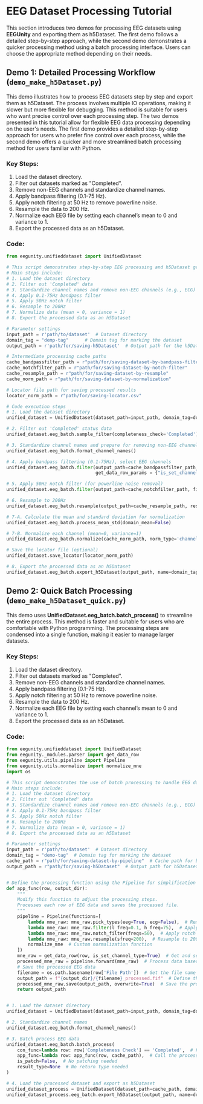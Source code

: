# EEG Dataset Processing Tutorial

This section introduces two demos for processing EEG datasets using **EEGUnity** and exporting them as h5Dataset. The first demo follows a detailed step-by-step approach, while the second demo demonstrates a quicker processing method using a batch processing interface. Users can choose the appropriate method depending on their needs.

## Demo 1: Detailed Processing Workflow (`demo_make_h5Dataset.py`)

This demo illustrates how to process EEG datasets step by step and export them as h5Dataset. The process involves multiple IO operations, making it slower but more flexible for debugging. This method is suitable for users who want precise control over each processing step. The two demos presented in this tutorial allow for flexible EEG data processing depending on the user's needs. The first demo provides a detailed step-by-step approach for users who prefer fine control over each process, while the second demo offers a quicker and more streamlined batch processing method for users familiar with Python.


### Key Steps:
1. Load the dataset directory.
2. Filter out datasets marked as "Completed".
3. Remove non-EEG channels and standardize channel names.
4. Apply bandpass filtering (0.1-75 Hz).
5. Apply notch filtering at 50 Hz to remove powerline noise.
6. Resample the data to 200 Hz.
7. Normalize each EEG file by setting each channel’s mean to 0 and variance to 1.
8. Export the processed data as an h5Dataset.

### Code:
```python
from eegunity.unifieddataset import UnifiedDataset

# This script demonstrates step-by-step EEG processing and h5Dataset generation using EEGUnity.
# Main steps include:
# 1. Load the dataset directory
# 2. Filter out 'Completed' data
# 3. Standardize channel names and remove non-EEG channels (e.g., ECG)
# 4. Apply 0.1-75Hz bandpass filter
# 5. Apply 50Hz notch filter
# 6. Resample to 200Hz
# 7. Normalize data (mean = 0, variance = 1)
# 8. Export the processed data as an h5Dataset

# Parameter settings
input_path = r'path/to/dataset'  # Dataset directory
domain_tag = "demp-tag"      # Domain tag for marking the dataset
output_path = r'path/for/saving-h5Dataset'  # Output path for the h5Dataset

# Intermediate processing cache paths
cache_bandpassfilter_path = r"path/for/saving-dataset-by-bandpass-filter"
cache_notchfilter_path = r"path/for/saving-dataset-by-notch-filter"
cache_resample_path = r"path/for/saving-dataset-by-resample"
cache_norm_path = r"path/for/saving-dataset-by-normalization"

# Locator file path for saving processed results
locator_norm_path = r"path/for/saving-locator.csv"

# Code execution steps
# 1. Load the dataset directory
unified_dataset = UnifiedDataset(dataset_path=input_path, domain_tag=domain_tag)

# 2. Filter out 'Completed' status data
unified_dataset.eeg_batch.sample_filter(completeness_check='Completed')

# 3. Standardize channel names and prepare for removing non-EEG channels
unified_dataset.eeg_batch.format_channel_names()

# 4. Apply bandpass filtering (0.1-75Hz), select EEG channels
unified_dataset.eeg_batch.filter(output_path=cache_bandpassfilter_path, filter_type='bandpass', l_freq=0.1, h_freq=75,
                                 get_data_row_params = {"is_set_channel_type":True, "pick_types":{'eeg': True}})

# 5. Apply 50Hz notch filter (for powerline noise removal)
unified_dataset.eeg_batch.filter(output_path=cache_notchfilter_path, filter_type='notch', notch_freq=50)

# 6. Resample to 200Hz
unified_dataset.eeg_batch.resample(output_path=cache_resample_path, resample_params={"sfreq":200})

# 7-A. Calculate the mean and standard deviation for normalization
unified_dataset.eeg_batch.process_mean_std(domain_mean=False)

# 7-B. Normalize each channel (mean=0, variance=1)
unified_dataset.eeg_batch.normalize(cache_norm_path, norm_type='channel-wise')

# Save the locator file (optional)
unified_dataset.save_locator(locator_norm_path)

# 8. Export the processed data as an h5Dataset
unified_dataset.eeg_batch.export_h5Dataset(output_path, name=domain_tag, verbose=True)
```

## Demo 2: Quick Batch Processing (`demo_make_h5Dataset_quick.py`)

This demo uses **UnifiedDataset.eeg_batch.batch_process()** to streamline the entire process. This method is faster and suitable for users who are comfortable with Python programming. The processing steps are condensed into a single function, making it easier to manage larger datasets.

### Key Steps:
1. Load the dataset directory.
2. Filter out datasets marked as "Completed".
3. Remove non-EEG channels and standardize channel names.
4. Apply bandpass filtering (0.1-75 Hz).
5. Apply notch filtering at 50 Hz to remove powerline noise.
6. Resample the data to 200 Hz.
7. Normalize each EEG file by setting each channel’s mean to 0 and variance to 1.
8. Export the processed data as an h5Dataset.

### Code:

```python
from eegunity.unifieddataset import UnifiedDataset
from eegunity._modules.parser import get_data_row
from eegunity.utils.pipeline import Pipeline
from eegunity.utils.normalize import normalize_mne
import os

# This script demonstrates the use of batch processing to handle EEG datasets efficiently.
# Main steps include:
# 1. Load the dataset directory
# 2. Filter out 'Completed' data
# 3. Standardize channel names and remove non-EEG channels (e.g., ECG)
# 4. Apply 0.1-75Hz bandpass filter
# 5. Apply 50Hz notch filter
# 6. Resample to 200Hz
# 7. Normalize data (mean = 0, variance = 1)
# 8. Export the processed data as an h5Dataset

# Parameter settings
input_path = r'path/to/dataset'  # Dataset directory
domain_tag = "demo-tag"  # Domain tag for marking the dataset
cache_path = r"path/for/saving-dataset-by-pipeline"  # Cache path for batch processing
output_path = r"path/for/saving-h5Dataset"  # Output path for h5Dataset


# Define the processing function using the Pipeline for simplification
def app_func(row, output_dir):
    """
    Modify this function to adjust the processing steps.
    Processes each row of EEG data and saves the processed file.
    """
    pipeline = Pipeline(functions=[
        lambda mne_raw: mne_raw.pick_types(eeg=True, ecg=False),  # Remove non-EEG channels
        lambda mne_raw: mne_raw.filter(l_freq=0.1, h_freq=75),  # Apply bandpass filter (0.1-75 Hz)
        lambda mne_raw: mne_raw.notch_filter(freqs=50),  # Apply notch filter (50 Hz)
        lambda mne_raw: mne_raw.resample(sfreq=200),  # Resample to 200 Hz
        normalize_mne  # Custom normalization function
    ])
    mne_raw = get_data_row(row, is_set_channel_type=True)  # Get and set channel types, for later mne_raw.pick_types（）
    processed_mne_raw = pipeline.forward(mne_raw)  # Process data based on custom pipeline
    # Save the processed EEG data
    filename = os.path.basename(row['File Path'])  # Get the file name
    output_path = f"{output_dir}/{filename}_processed.fif"  # Define the output path
    processed_mne_raw.save(output_path, overwrite=True)  # Save the processed file
    return output_path


# 1. Load the dataset directory
unified_dataset = UnifiedDataset(dataset_path=input_path, domain_tag=domain_tag)

# 2. Standardize channel names
unified_dataset.eeg_batch.format_channel_names()

# 3. Batch process EEG data
unified_dataset.eeg_batch.batch_process(
    con_func=lambda row: row['Completeness Check'] == 'Completed',  # Filter out 'Completed' data
    app_func=lambda row: app_func(row, cache_path),  # Call the processing function and set output directory
    is_patch=False,  # No patching needed
    result_type=None  # No return type needed
)

# 4. Load the processed dataset and export as h5Dataset
unified_dataset_process = UnifiedDataset(dataset_path=cache_path, domain_tag=domain_tag)
unified_dataset_process.eeg_batch.export_h5Dataset(output_path, name=domain_tag, verbose=True)
```
